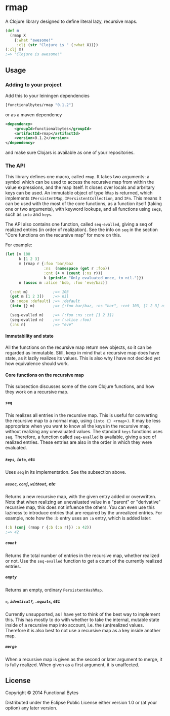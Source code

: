 # rmap

A Clojure library designed to define literal lazy, recursive maps.

```clojure
(def m
  (rmap X
    {:what "awesome!"
     :clj (str "Clojure is " (:what X))})
(:clj m)
;=> "Clojure is awesome!"
```


## Usage

### Adding to your project

Add this to your leiningen dependencies

```clojure
[functionalbytes/rmap "0.1.2"]
```

or as a maven dependency

```xml
<dependency>
    <groupId>functionalbytes</groupId>
    <artifactId>rmap</artifactId>
    <version>0.1.2</version>
</dependency>
```

and make sure Clojars is available as one of your repositories.


### The API

This library defines one macro, called `rmap`. It takes two arguments: a symbol which can be used to access the recursive map from within the value expressions, and the map itself. It closes over locals and arbritary keys can be used. An immutable object of type `RMap` is returned, which implements `IPersistentMap`, `IPersistentCollection`, and `IFn`. This means it can be used with the most of the core functions, as a function itself (taking one or two arguments), with keyword lookups, and all functions using `seq`s, such as `into` and `keys`.

The API also contains one function, called `seq-evalled`, giving a seq of realized entries (in order of realization). See the info on `seq` in the section "Core functions on the recursive map" for more on this.

For example:

```clojure
(let [v 100
      k [1 2 3]
      m (rmap r {:foo 'bar/baz
                 :ns  (namespace (get r :foo))
                 :cnt (+ v (count (:ns r)))
                 k (println "Only evaluated once, to nil.")})
      n (assoc m :alice 'bob, :foo 'eve/baz)]

  (:cnt m)           ;=> 103
  (get m [1 2 3])    ;=> nil
  (m :nope :default) ;=> :default
  (into {} m)        ;=> {:foo bar/baz, :ns "bar", :cnt 103, [1 2 3] nil}

  (seq-evalled m)    ;=> (:foo :ns :cnt [1 2 3])
  (seq-evalled n)    ;=> (:alice :foo)
  (:ns n)            ;=> "eve"
```

#### Immutability and state

All the functions on the recursive map return new objects, so it can be regarded as immutable. Still, keep in mind that a recursive map does have state, as it lazily realizes its values. This is also why I have not decided yet how equivalence should work.


#### Core functions on the recursive map

This subsection discusses some of the core Clojure functions, and how they work on a recursive map.

##### `seq`

This realizes all entries in the recursive map. This is useful for converting the recursive map to a normal map, using `(into {} <rmap>)`. It may be less appropriate when you want to know all the keys in the recursive map, without realizing any unevaluated values. The standard `keys` functions uses `seq`. Therefore, a function called `seq-evalled` is available, giving a seq of realized entries. These entries are also in the order in which they were evaluated.

##### `keys`, `into`, etc

Uses `seq` in its implementation. See the subsection above.

##### `assoc`, `conj`, `without`, etc

Returns a new recursive map, with the given entry added or overwritten. Note that when realizing an unevaluated value in a "parent" or "derivative" recursive map, this does not infuence the others. You can even use this laziness to introduce entries that are required by the unrealized entries. For example, note how the `:b` entry uses an `:a` entry, which is added later:

```clojure
(:b (conj (rmap r {:b (:a r)}) :a 42))
;=> 42
```

##### `count`

Returns the total number of entries in the recursive map, whether realized or not. Use the `seq-evalled` function to get a count of the currently realized entries.

##### `empty`

Returns an empty, ordinary `PersistentHashMap`.

##### `=`, `identical?`, `.equals`, etc

Currently unsupported, as I have yet to think of the best way to implement this. This has mostly to do with whether to take the internal, mutable state inside of a recursive map into account, i.e. the (un)realized values. Therefore it is also best to not use a recursive map as a key inside another map.

##### `merge`

When a recursive map is given as the second or later argument to merge, it is fully realized. When given as a first argument, it is unaffected.


## License

Copyright © 2014 Functional Bytes

Distributed under the Eclipse Public License either version 1.0 or (at
your option) any later version.
